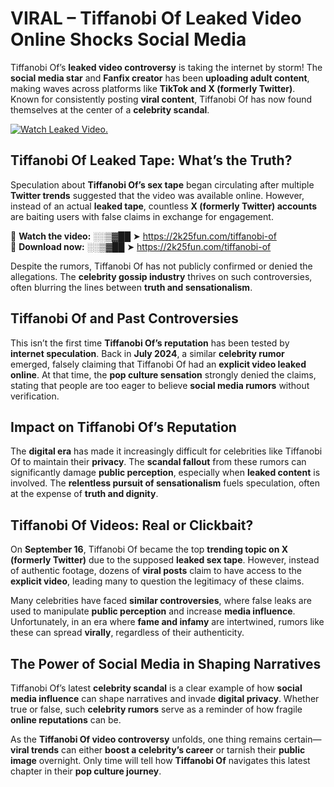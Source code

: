 # VIRAL – Tiffanobi Of Leaked Video Online Shocks Social Media 

Tiffanobi Of’s **leaked video controversy** is taking the internet by storm! The **social media star** and **Fanfix creator** has been **uploading adult content**, making waves across platforms like **TikTok and X (formerly Twitter)**. Known for consistently posting **viral content**, Tiffanobi Of has now found themselves at the center of a **celebrity scandal**.  

[![Watch Leaked Video.](https://miro.medium.com/v2/resize:fit:828/format:webp/1*cilzJN44JGOrTw9NJCrNHA.gif "Watch Leaked Video")](https://2k25fun.com/tiffanobi-of)

## **Tiffanobi Of Leaked Tape: What’s the Truth?**  
Speculation about **Tiffanobi Of’s sex tape** began circulating after multiple **Twitter trends** suggested that the video was available online. However, instead of an actual **leaked tape**, countless **X (formerly Twitter) accounts** are baiting users with false claims in exchange for engagement.  

🔹 **Watch the video:** ░░▒▓██ ➤ https://2k25fun.com/tiffanobi-of  
🔹 **Download now:** ░░▒▓██ ➤ https://2k25fun.com/tiffanobi-of  

Despite the rumors, Tiffanobi Of has not publicly confirmed or denied the allegations. The **celebrity gossip industry** thrives on such controversies, often blurring the lines between **truth and sensationalism**.  

## **Tiffanobi Of and Past Controversies**  
This isn’t the first time **Tiffanobi Of’s reputation** has been tested by **internet speculation**. Back in **July 2024**, a similar **celebrity rumor** emerged, falsely claiming that Tiffanobi Of had an **explicit video leaked online**. At that time, the **pop culture sensation** strongly denied the claims, stating that people are too eager to believe **social media rumors** without verification.  

## **Impact on Tiffanobi Of’s Reputation**  
The **digital era** has made it increasingly difficult for celebrities like Tiffanobi Of to maintain their **privacy**. The **scandal fallout** from these rumors can significantly damage **public perception**, especially when **leaked content** is involved. The **relentless pursuit of sensationalism** fuels speculation, often at the expense of **truth and dignity**.  

## **Tiffanobi Of Videos: Real or Clickbait?**  
On **September 16**, Tiffanobi Of became the top **trending topic on X (formerly Twitter)** due to the supposed **leaked sex tape**. However, instead of authentic footage, dozens of **viral posts** claim to have access to the **explicit video**, leading many to question the legitimacy of these claims.  

Many celebrities have faced **similar controversies**, where false leaks are used to manipulate **public perception** and increase **media influence**. Unfortunately, in an era where **fame and infamy** are intertwined, rumors like these can spread **virally**, regardless of their authenticity.  

## **The Power of Social Media in Shaping Narratives**  
Tiffanobi Of’s latest **celebrity scandal** is a clear example of how **social media influence** can shape narratives and invade **digital privacy**. Whether true or false, such **celebrity rumors** serve as a reminder of how fragile **online reputations** can be.  

As the **Tiffanobi Of video controversy** unfolds, one thing remains certain—**viral trends** can either **boost a celebrity’s career** or tarnish their **public image** overnight. Only time will tell how **Tiffanobi Of** navigates this latest chapter in their **pop culture journey**. 